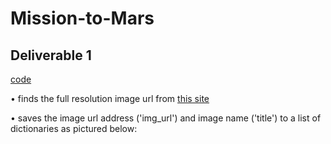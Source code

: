 # Mission-to-Mars
## Deliverable 1

[code](https://github.com/jzebker/Mission-to-Mars/blob/main/scraping.py)

• finds the full resolution image url from [this site](https://astrogeology.usgs.gov/search/results?q=hemisphere+enhanced&k1=target&v1=Mars)

• saves the image url address ('img_url') and image name ('title') to a list of dictionaries as pictured below:
